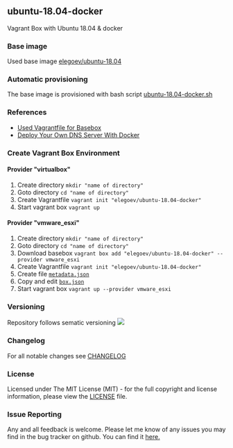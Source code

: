 ## ubuntu-18.04-docker
Vagrant Box with Ubuntu 18.04 & docker

### Base image
Used base image [elegoev/ubuntu-18.04](https://app.vagrantup.com/elegoev/boxes/ubuntu-18.04)

### Automatic provisioning
The base image is provisioned with bash script [ubuntu-18.04-docker.sh](https://github.com/elegoev/basebox-ubuntu-18.04-docker/blob/master/provisioning/ubuntu-18.04-docker.sh)

### References
- [Used Vagrantfile for Basebox](https://github.com/elegoev/vagrant-ubuntu-18.04/blob/master/jenkins/vagrant/esxi/_Vagrantfile)
- [Deploy Your Own DNS Server With Docker](https://blog.programster.org/deploy-your-own-dns-server)

###  Create Vagrant Box Environment
#### Provider "virtualbox"
1. Create directory `mkdir "name of directory"`
1. Goto directory `cd "name of directory"`
1. Create Vagrantfile `vagrant init "elegoev/ubuntu-18.04-docker"`
1. Start vagrant box `vagrant up`

#### Provider "vmware_esxi"
1. Create directory `mkdir "name of directory"`
1. Goto directory `cd "name of directory"`
1. Download basebox `vagrant box add "elegoev/ubuntu-18.04-docker" --provider vmware_esxi`
1. Create Vagrantfile `vagrant init "elegoev/ubuntu-18.04-docker"`
1. Create file [`metadata.json`](https://github.com/elegoev/vagrant-ubuntu-18.04/blob/master/jenkins/vagrant/metadata.json.tpl)
1. Copy and edit [`box.json`](https://github.com/elegoev/vagrant-ubuntu-18.04/blob/master/jenkins/vagrant/box.json.tpl)
1. Start vagrant box `vagrant up --provider vmware_esxi`

### Versioning
Repository follows sematic versioning  [![](https://img.shields.io/badge/semver-2.0.0-green.svg)](http://semver.org)

### Changelog
For all notable changes see [CHANGELOG](https://github.com/elegoev/basebox-ubuntu-18.04-docker/blob/master/CHANGELOG.md)

### License
Licensed under The MIT License (MIT) - for the full copyright and license information, please view the [LICENSE](https://github.com/elegoev/basebox-ubuntu-18.04-docker/blob/master/LICENSE) file.

### Issue Reporting
Any and all feedback is welcome.  Please let me know of any issues you may find in the bug tracker on github. You can find it [here. ](https://github.com/elegoev/basebox-ubuntu-18.04-docker/issues)
